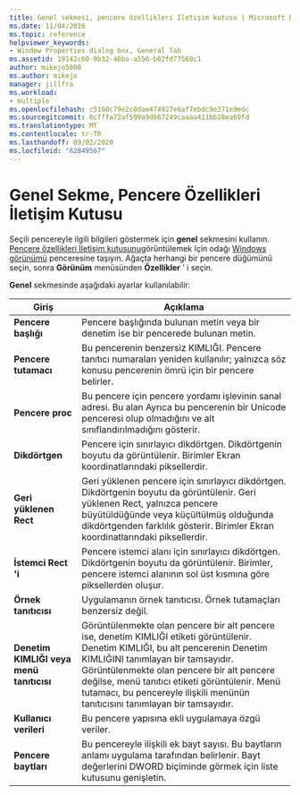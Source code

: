```yaml
---
title: Genel sekmesi, pencere özellikleri Iletişim kutusu | Microsoft Docs
ms.date: 11/04/2016
ms.topic: reference
helpviewer_keywords:
- Window Properties dialog box, General Tab
ms.assetid: 19142c60-9b32-46ba-a556-b62fd77568c1
author: mikejo5000
ms.author: mikejo
manager: jillfra
ms.workload:
- multiple
ms.openlocfilehash: c5160c79e2c8dae474927e6af7ebdc9e371e9edc
ms.sourcegitcommit: 6cfffa72af599a9d667249caaaa411bb28ea69fd
ms.translationtype: MT
ms.contentlocale: tr-TR
ms.lasthandoff: 09/02/2020
ms.locfileid: "62849567"
---
```

# <a name="general-tab-window-properties-dialog-box"></a>Genel Sekme, Pencere Özellikleri İletişim Kutusu
Seçili pencereyle ilgili bilgileri göstermek için **genel** sekmesini kullanın. [Pencere özellikleri Iletişim kutusunu](../debugger/window-properties-dialog-box.md)görüntülemek Için odağı [Windows görünümü](../debugger/windows-view.md) penceresine taşıyın. Ağaçta herhangi bir pencere düğümünü seçin, sonra **Görünüm** menüsünden **Özellikler** ' i seçin.

 **Genel** sekmesinde aşağıdaki ayarlar kullanılabilir:

|Giriş|Açıklama|
|-----------|-----------------|
|**Pencere başlığı**|Pencere başlığında bulunan metin veya bir denetim ise bir pencerede bulunan metin.|
|**Pencere tutamacı**|Bu pencerenin benzersiz KIMLIĞI. Pencere tanıtıcı numaraları yeniden kullanılır; yalnızca söz konusu pencerenin ömrü için bir pencere belirler.|
|**Pencere proc**|Bu pencere için pencere yordamı işlevinin sanal adresi. Bu alan Ayrıca bu pencerenin bir Unicode penceresi olup olmadığını ve alt sınıflandırılmadığını gösterir.|
|**Dikdörtgen**|Pencere için sınırlayıcı dikdörtgen. Dikdörtgenin boyutu da görüntülenir. Birimler Ekran koordinatlarındaki piksellerdir.|
|**Geri yüklenen Rect**|Geri yüklenen pencere için sınırlayıcı dikdörtgen. Dikdörtgenin boyutu da görüntülenir. Geri yüklenen Rect, yalnızca pencere büyütüldüğünde veya küçültülmüş olduğunda dikdörtgenden farklılık gösterir. Birimler Ekran koordinatlarındaki piksellerdir.|
|**İstemci Rect 'i**|Pencere istemci alanı için sınırlayıcı dikdörtgen. Dikdörtgenin boyutu da görüntülenir. Birimler, pencere istemci alanının sol üst kısmına göre piksellerden oluşur.|
|**Örnek tanıtıcısı**|Uygulamanın örnek tanıtıcısı. Örnek tutamaçları benzersiz değil.|
|**Denetim KIMLIĞI veya menü tanıtıcısı**|Görüntülenmekte olan pencere bir alt pencere ise, denetim KIMLIĞI etiketi görüntülenir. Denetim KIMLIĞI, bu alt pencerenin Denetim KIMLIĞINI tanımlayan bir tamsayıdır. Görüntülenmekte olan pencere bir alt pencere değilse, menü tanıtıcı etiketi görüntülenir. Menü tutamacı, bu pencereyle ilişkili menünün tanıtıcısını tanımlayan bir tamsayıdır.|
|**Kullanıcı verileri**|Bu pencere yapısına ekli uygulamaya özgü veriler.|
|**Pencere baytları**|Bu pencereyle ilişkili ek bayt sayısı. Bu baytların anlamı uygulama tarafından belirlenir. Bayt değerlerini DWORD biçiminde görmek için liste kutusunu genişletin.|
